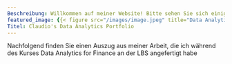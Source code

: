 ```yaml
---
Beschreibung: Willkommen auf meiner Website! Bitte sehen Sie sich einige der Dinge an, an denen ich während meines Studiums an der London Business School gearbeitet habe
featured_image: {{< figure src="/images/image.jpeg" title="Data Analytics for Finance" >}}
Titel: Claudio's Data Analytics Portfolio
---
```


Nachfolgend finden Sie einen Auszug aus meiner Arbeit, die ich während des Kurses Data Analytics for Finance an der LBS angefertigt habe

